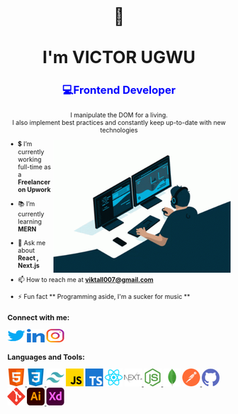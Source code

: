 
<h1 align="center" style='font-size:38px'> 🤵<br><br>I'm VICTOR UGWU</h1>
<h3 align="center" style='font-size:24px; color:blue'> 💻Frontend Developer</h3>
<p align="center">I manipulate the DOM for a living.<br> I also implement best practices and constantly keep up-to-date with new technologies</p>
<img align="right" alt="Coding" width="400" src="./social/coding.gif">





- 💲 I’m currently working full-time as a **Freelancer on Upwork**

- 📚 I’m currently learning **MERN**

- 💬 Ask me about **React , Next.js**

- 📫 How to reach me at **viktall007@gmail.com**

- ⚡ Fun fact ** Programming aside, I'm a sucker for music **

<h3 align="left">Connect with me:</h3>
<p align="left">

<a href="https://twitter.com/vhillz_c" target="blank"><img align="center" src="./social/twitter.svg" alt="twitter" height="30" width="40" /></a>
<a href="https://www.linkedin.com/in/victorugwu/" target="blank"><img align="center" src="./social/linkedInAlt.svg" alt="Linked-In" height="30" width="40" /></a>
<a href="https://www.instagram.com/_codewithreact/" target="blank"><img align="center" src="./social/insta.svg" alt="instagram" height="30" width="40" /></a>

</p>

<h3 align="left">Languages and Tools:</h3>
<p align="left"> 
<a href="https://www.w3.org/html/" target="_blank" rel="noreferrer"> <img src="./tools/html.svg" alt="html5" width="40" height="40"/> </a>
<a href="https://www.w3schools.com/css/" target="_blank" rel="noreferrer"> <img src="./tools/css.svg" alt="css3" width="40" height="40"/> </a>
<a href="https://tailwindcss.com/" target="_blank" rel="noreferrer"> <img src="./tools/tailwind.svg" alt="tailwind" width="40" height="40"/></a>
<a href="https://developer.mozilla.org/en-US/docs/Web/JavaScript" target="_blank" rel="noreferrer"> <img src="./tools/js.svg" alt="javascript" width="40" height="40"/></a>
<a href="https://www.typescriptlang.org/" target="_blank" rel="noreferrer"> <img src="./tools/ts.svg" alt="typescript" width="40" height="40"/><a>
<a href="https://reactjs.org/" target="_blank" rel="noreferrer"> <img src="./tools/react.svg" alt="react" width="40" height="40"/></a> 
<a href="https://nextjs.org/" target="_blank" rel="noreferrer"> <img src="./tools/next.svg" alt="nextjs" width="40" height="40"/> </a>
<a href="https://nodejs.org/" target="_blank" rel="noreferrer"> <img src="./tools/node.svg" alt="node" width="40" height="40"/> </a>
<a href="https://mongodb.com/" target="_blank" rel="noreferrer"> <img src="./tools/mongodb.svg" alt="mongodb" width="40" height="40"/></a>
<a href="https://www.postman.com/" target="_blank" rel="noreferrer"> <img src="./tools/postman.svg" alt="postman" width="40" height="40"/> </a>
<a href="https://www.github.com" target="_blank" rel="noreferrer"> <img src="./tools/github.svg" alt="github" width="40" height="40"/> </a>
<a href="https://git-scm.com/" target="_blank" rel="noreferrer"> <img src="./tools/git.svg" alt="git" width="40" height="40"/></a> 
<a href="https://www.adobe.com/in/products/illustrator.html" target="_blank" rel="noreferrer"> <img src="./tools/illustrator.svg" alt="illustrator" width="40" height="40"/> </a>  
<a href="https://www.adobe.com/in/products/xd.html/" target="_blank" rel="noreferrer"> <img src="./tools/xd.svg" alt="xd" width="40" height="40"/> </a>
</p>

 

 